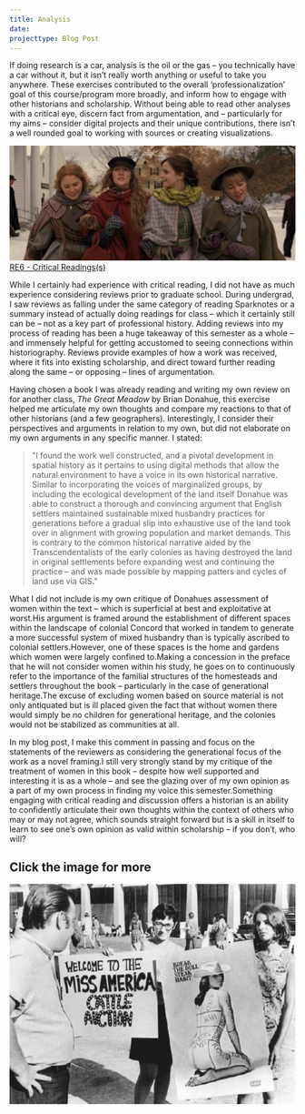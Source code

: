 ```yaml
---
title: Analysis
date: 
projecttype: Blog Post
---
```

  If doing research is a car, analysis is the oil or the gas – you technically have a car without it, but it isn’t really worth anything or useful to take you anywhere. These exercises contributed to the overall ‘professionalization’ goal of this course/program more broadly, and inform how to engage with other historians and scholarship. Without being able to read other analyses with a critical eye, discern fact from argumentation, and – particularly for my aims – consider digital projects and their unique contributions, there isn’t a well rounded goal to working with sources or creating visualizations.  

  ![screenshot from Little Women](/content/RE6.png)
[RE6 - Critical Readings(s)](/posts/re6)

While I certainly had experience with critical reading, I did not have as much experience considering reviews prior to graduate school. During undergrad, I saw reviews as falling under the same category of reading Sparknotes or a summary instead of actually doing readings for class – which it certainly still can be – not as a key part of professional history. Adding reviews into my process of reading has been a huge takeaway of this semester as a whole – and immensely helpful for getting accustomed to seeing connections within historiography. Reviews provide examples of how a work was received, where it fits into existing scholarship, and direct toward further reading along the same – or opposing – lines of argumentation.

Having chosen a book I was already reading and writing my own review on for another class, *The Great Meadow* by Brian Donahue, this exercise helped me articulate my own thoughts and compare my reactions to that of other historians (and a few geographers). Interestingly, I consider their perspectives and arguments in relation to my own, but did not elaborate on my own arguments in any specific manner. I stated:

> "I found the work well constructed, and a pivotal development in spatial history as it pertains to using digital methods that allow the natural environment to have a voice in its own historical narrative. Similar to incorporating the voices of marginalized groups, by including the ecological development of the land itself Donahue was able to construct a thorough and convincing argument that English settlers maintained sustainable mixed husbandry practices for generations before a gradual slip into exhaustive use of the land took over in alignment with growing population and market demands. This is contrary to the common historical narrative aided by the Transcendentalists of the early colonies as having destroyed the land in original settlements before expanding west and continuing the practice – and was made possible by mapping patters and cycles of land use via GIS."

What I did not include is my own critique of Donahues assessment of women within the text – which is superficial at best and exploitative at worst.His argument is framed around the establishment of different spaces within the landscape of colonial Concord that worked in tandem to generate a more successful system of mixed husbandry than is typically ascribed to colonial settlers.However, one of these spaces is the home and gardens which women were largely confined to.Making a concession in the preface that he will not consider women within his study, he goes on to continuously refer to the importance of the familial structures of the homesteads and settlers throughout the book – particularly in the case of generational heritage.The excuse of excluding women based on source material is not only antiquated but is ill placed given the fact that without women there would simply be no children for generational heritage, and the colonies would not be stabilized as communities at all.

In my blog post, I make this comment in passing and focus on the statements of the reviewers as considering the generational focus of the work as a novel framing.I still very strongly stand by my critique of the treatment of women in this book – despite how well supported and interesting it is as a whole – and see the glazing over of my own opinion as a part of my own process in finding my voice this semester.Something engaging with critical reading and discussion offers a historian is an ability to confidently articulate their own thoughts within the context of others who may or may not agree, which sounds straight forward but is a skill in itself to learn to see one’s own opinion as valid within scholarship – if you don’t, who will?

## Click the image for more 
[![image from Miss America pagent protest](/content/RE9.png)](https://amberedwards.net/?p=303)